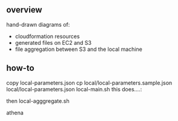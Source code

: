 ## overview

hand-drawn diagrams of:
  - cloudformation resources
  - generated files on EC2 and S3
  - file aggregation between S3 and the local machine

## how-to

copy local-parameters.json
  cp local/local-parameters.sample.json local/local-parameters.json
local-main.sh
this does....:

then local-agggregate.sh

athena 